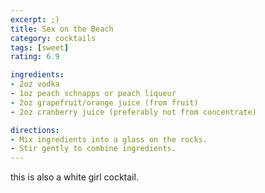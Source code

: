 ```yaml
---
excerpt: ;)
title: Sex on the Beach
category: cocktails
tags: [sweet]
rating: 6.9

ingredients:
- 2oz vodka
- 1oz peach schnapps or peach liqueur
- 2oz grapefruit/orange juice (from fruit)
- 2oz cranberry juice (preferably not from concentrate)

directions:
- Mix ingredients into a glass on the rocks.
- Stir gently to combine ingredients.
---
```


this is also a white girl cocktail.